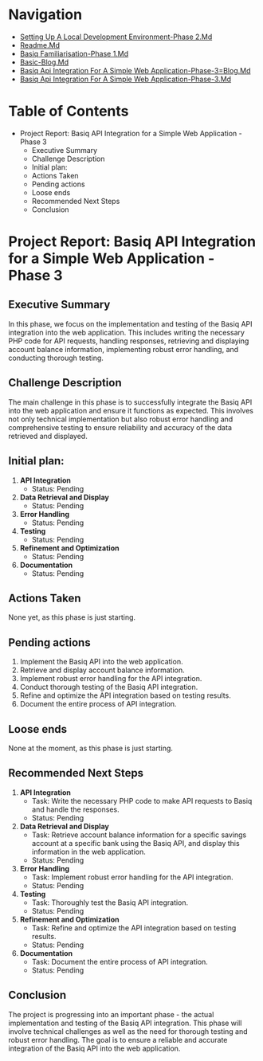 # Navigation

- [Setting Up A Local Development Environment-Phase 2.Md](./setting_up_a_local_development_environment-phase_2.md)
- [Readme.Md](./README.md)
- [Basiq Familiarisation-Phase 1.Md](./basiq_familiarisation-phase_1.md)
- [Basic-Blog.Md](./basic-blog.md)
- [Basiq Api Integration For A Simple Web Application-Phase-3=Blog.Md](./Basiq_API_Integration_for_a_Simple_Web_Application-Phase-3=blog.md)
- [Basiq Api Integration For A Simple Web Application-Phase-3.Md](./Basiq_API_Integration_for_a_Simple_Web_Application-Phase-3.md)

# Table of Contents

- Project Report: Basiq API Integration for a Simple Web Application - Phase 3
  - Executive Summary 
  - Challenge Description 
  - Initial plan: 
  - Actions Taken 
  - Pending actions
  - Loose ends
  - Recommended Next Steps 
  - Conclusion 

# Project Report: Basiq API Integration for a Simple Web Application - Phase 3

## Executive Summary 

In this phase, we focus on the implementation and testing of the Basiq API integration into the web application. This includes writing the necessary PHP code for API requests, handling responses, retrieving and displaying account balance information, implementing robust error handling, and conducting thorough testing. 

## Challenge Description 

The main challenge in this phase is to successfully integrate the Basiq API into the web application and ensure it functions as expected. This involves not only technical implementation but also robust error handling and comprehensive testing to ensure reliability and accuracy of the data retrieved and displayed.

## Initial plan: 

1. **API Integration**
   - Status: Pending
2. **Data Retrieval and Display**
   - Status: Pending
3. **Error Handling**
   - Status: Pending
4. **Testing**
   - Status: Pending
5. **Refinement and Optimization**
   - Status: Pending
6. **Documentation**
   - Status: Pending

## Actions Taken 

None yet, as this phase is just starting.

## Pending actions

1. Implement the Basiq API into the web application.
2. Retrieve and display account balance information.
3. Implement robust error handling for the API integration.
4. Conduct thorough testing of the Basiq API integration.
5. Refine and optimize the API integration based on testing results.
6. Document the entire process of API integration.

## Loose ends

None at the moment, as this phase is just starting.

## Recommended Next Steps 

1. **API Integration**
   - Task: Write the necessary PHP code to make API requests to Basiq and handle the responses.
   - Status: Pending
2. **Data Retrieval and Display**
   - Task: Retrieve account balance information for a specific savings account at a specific bank using the Basiq API, and display this information in the web application.
   - Status: Pending
3. **Error Handling**
   - Task: Implement robust error handling for the API integration.
   - Status: Pending
4. **Testing**
   - Task: Thoroughly test the Basiq API integration.
   - Status: Pending
5. **Refinement and Optimization**
   - Task: Refine and optimize the API integration based on testing results.
   - Status: Pending
6. **Documentation**
   - Task: Document the entire process of API integration.
   - Status: Pending

## Conclusion 

The project is progressing into an important phase - the actual implementation and testing of the Basiq API integration. This phase will involve technical challenges as well as the need for thorough testing and robust error handling. The goal is to ensure a reliable and accurate integration of the Basiq API into the web application.
